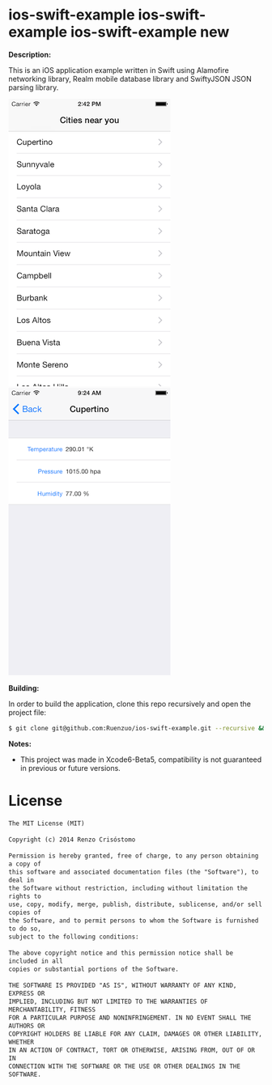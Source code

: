 ios-swift-example
ios-swift-example
ios-swift-example new
=================

__Description:__  

This is an iOS application example written in Swift using Alamofire networking library, Realm mobile database library and SwiftyJSON JSON parsing library.  

![ios-swift-screenshot-1.png](https://raw.githubusercontent.com/Ruenzuo/res/master/ios-swift-screenshot-1.png)&nbsp;
![ios-swift-screenshot-2.png](https://raw.githubusercontent.com/Ruenzuo/res/master/ios-swift-screenshot-2.png)

__Building:__  

In order to build the application, clone this repo recursively and open the project file:

```sh
$ git clone git@github.com:Ruenzuo/ios-swift-example.git --recursive && open WeatherApp.xcodeproj
```

__Notes:__  

* This project was made in Xcode6-Beta5, compatibility is not guaranteed in previous or future versions.

License
=======

    The MIT License (MIT)

    Copyright (c) 2014 Renzo Crisóstomo

    Permission is hereby granted, free of charge, to any person obtaining a copy of
    this software and associated documentation files (the "Software"), to deal in
    the Software without restriction, including without limitation the rights to
    use, copy, modify, merge, publish, distribute, sublicense, and/or sell copies of
    the Software, and to permit persons to whom the Software is furnished to do so,
    subject to the following conditions:

    The above copyright notice and this permission notice shall be included in all
    copies or substantial portions of the Software.

    THE SOFTWARE IS PROVIDED "AS IS", WITHOUT WARRANTY OF ANY KIND, EXPRESS OR
    IMPLIED, INCLUDING BUT NOT LIMITED TO THE WARRANTIES OF MERCHANTABILITY, FITNESS
    FOR A PARTICULAR PURPOSE AND NONINFRINGEMENT. IN NO EVENT SHALL THE AUTHORS OR
    COPYRIGHT HOLDERS BE LIABLE FOR ANY CLAIM, DAMAGES OR OTHER LIABILITY, WHETHER
    IN AN ACTION OF CONTRACT, TORT OR OTHERWISE, ARISING FROM, OUT OF OR IN
    CONNECTION WITH THE SOFTWARE OR THE USE OR OTHER DEALINGS IN THE SOFTWARE.
